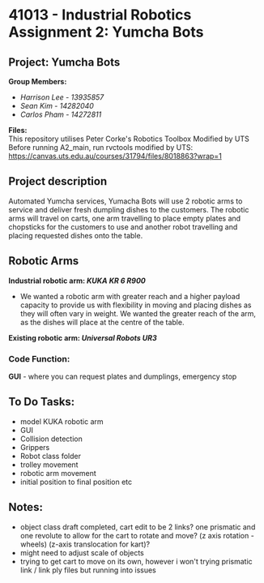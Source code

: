 # 41013 - Industrial Robotics Assignment 2: Yumcha Bots

## Project: Yumcha Bots <br>
**Group Members:** <br>
  - *Harrison Lee - 13935857* <br>
  - *Sean Kim - 14282040* <br>
  - *Carlos Pham - 14272811* <br>

**Files:** <br>
This repository utilises Peter Corke's Robotics Toolbox Modified by UTS<br>
Before running A2_main, run rvctools modified by UTS: https://canvas.uts.edu.au/courses/31794/files/8018863?wrap=1 <br>

## Project description <br>
Automated Yumcha services, Yumacha Bots will use 2 robotic arms to service and deliver fresh dumpling dishes to the customers. The robotic arms will travel on carts, one arm travelling to place empty plates and chopsticks for the customers to use and another robot travelling and placing requested dishes onto the table. <be>

## Robotic Arms

**Industrial robotic arm: ***KUKA KR 6 R900***** <br>
  - We wanted a robotic arm with greater reach and a higher payload capacity to provide us with flexibility in moving and placing dishes as they will often vary in weight. We wanted the greater reach of the arm, as the dishes will place at the centre of the table. <br>

**Existing robotic arm: ***Universal Robots UR3***** <br>

### Code Function: <br>
**GUI** - where you can request plates and dumplings, emergency stop <br>

## To Do Tasks: <br>
- model KUKA robotic arm
- GUI
- Collision detection
- Grippers
- Robot class folder
- trolley movement
- robotic arm movement
- initial position to final position etc

## Notes:<br>
- object class draft completed, cart edit to be 2 links? 
one prismatic and one revolute to allow for the cart to rotate and move? 
(z axis rotation - wheels) (z-axis translocation for kart)?
- might need to adjust scale of objects
- trying to get cart to move on its own, however i won't trying prismatic link / link ply files but
running into issues
